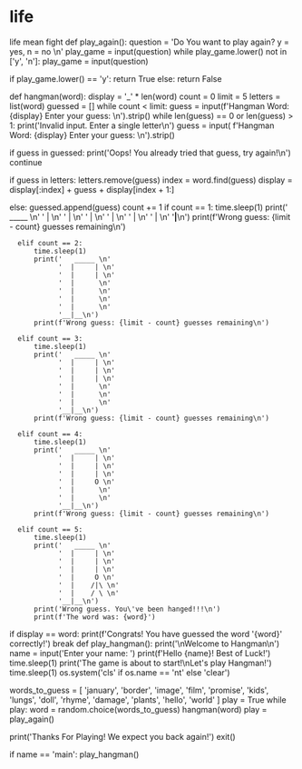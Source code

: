 # life
life mean fight
def play_again(): question = 'Do You want to play again? y = yes, n = no \n' play_game = input(question) while play_game.lower() not in ['y', 'n']: play_game = input(question)

if play_game.lower() == 'y': return True else: return False

def hangman(word): display = '_' * len(word) count = 0 limit = 5 letters = list(word) guessed = [] while count < limit: guess = input(f'Hangman Word: {display} Enter your guess: \n').strip() while len(guess) == 0 or len(guess) > 1: print('Invalid input. Enter a single letter\n') guess = input( f'Hangman Word: {display} Enter your guess: \n').strip()

  if guess in guessed:
      print('Oops! You already tried that guess, try again!\n')
      continue

  if guess in letters:
      letters.remove(guess)
      index = word.find(guess)
      display = display[:index] + guess + display[index + 1:]

  else:
      guessed.append(guess)
      count += 1
      if count == 1:
          time.sleep(1)
          print('   _____ \n'
                '  |      \n'
                '  |      \n'
                '  |      \n'
                '  |      \n'
                '  |      \n'
                '  |      \n'
                '__|__\n')
          print(f'Wrong guess: {limit - count} guesses remaining\n')

      elif count == 2:
          time.sleep(1)
          print('   _____ \n'
                '  |     | \n'
                '  |     | \n'
                '  |      \n'
                '  |      \n'
                '  |      \n'
                '  |      \n'
                '__|__\n')
          print(f'Wrong guess: {limit - count} guesses remaining\n')

      elif count == 3:
          time.sleep(1)
          print('   _____ \n'
                '  |     | \n'
                '  |     | \n'
                '  |     | \n'
                '  |      \n'
                '  |      \n'
                '  |      \n'
                '__|__\n')
          print(f'Wrong guess: {limit - count} guesses remaining\n')

      elif count == 4:
          time.sleep(1)
          print('   _____ \n'
                '  |     | \n'
                '  |     | \n'
                '  |     | \n'
                '  |     O \n'
                '  |      \n'
                '  |      \n'
                '__|__\n')
          print(f'Wrong guess: {limit - count} guesses remaining\n')

      elif count == 5:
          time.sleep(1)
          print('   _____ \n'
                '  |     | \n'
                '  |     | \n'
                '  |     | \n'
                '  |     O \n'
                '  |    /|\ \n'
                '  |    / \ \n'
                '__|__\n')
          print('Wrong guess. You\'ve been hanged!!!\n')
          print(f'The word was: {word}')

  if display == word:
      print(f'Congrats! You have guessed the word \'{word}\' correctly!')
      break
def play_hangman(): print('\nWelcome to Hangman\n') name = input('Enter your name: ') print(f'Hello {name}! Best of Luck!') time.sleep(1) print('The game is about to start!\nLet's play Hangman!') time.sleep(1) os.system('cls' if os.name == 'nt' else 'clear')

words_to_guess = [ 'january', 'border', 'image', 'film', 'promise', 'kids', 'lungs', 'doll', 'rhyme', 'damage', 'plants', 'hello', 'world' ] play = True while play: word = random.choice(words_to_guess) hangman(word) play = play_again()

print('Thanks For Playing! We expect you back again!') exit()

if name == 'main': play_hangman()

